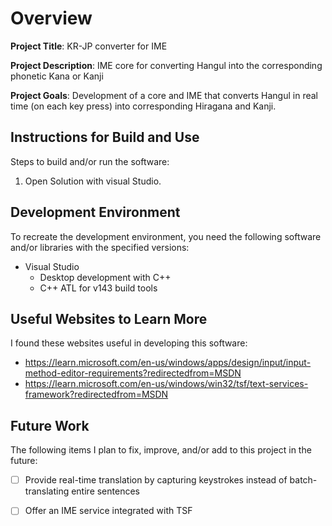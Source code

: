 # Overview

**Project Title**: KR-JP converter for IME

**Project Description**: IME core for converting Hangul into the corresponding phonetic Kana or Kanji

**Project Goals**: Development of a core and IME that converts Hangul in real time (on each key press) into corresponding Hiragana and Kanji.

## Instructions for Build and Use

Steps to build and/or run the software:

1. Open Solution with visual Studio.




## Development Environment

To recreate the development environment, you need the following software and/or libraries with the specified versions:

* Visual Studio
  * Desktop development with C++
  * C++ ATL for v143 build tools


## Useful Websites to Learn More

I found these websites useful in developing this software:

* https://learn.microsoft.com/en-us/windows/apps/design/input/input-method-editor-requirements?redirectedfrom=MSDN
* https://learn.microsoft.com/en-us/windows/win32/tsf/text-services-framework?redirectedfrom=MSDN

## Future Work

The following items I plan to fix, improve, and/or add to this project in the future:

* [ ] Provide real-time translation by capturing keystrokes instead of batch-translating entire sentences



* [ ]  Offer an IME service integrated with TSF